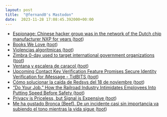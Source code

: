 ```yaml
---
layout: post
title:  "@fernand0's Mastodon"
date:  2023-11-28 17:08:45.392000+00:00
---
```

*  [Espionage: Chinese hacker group was in the network of the Dutch chip manufacturer NXP for years ](https://cyberwarzone.com/espionage-chinese-hacker-group-was-in-the-network-of-the-dutch-chip-manufacturer-nxp-for-years) ([toot](https://mastodon.social/@fernand0/111489274700779321))
*  [Books We Love ](https://apps.npr.org/best-books) ([toot](https://mastodon.social/@fernand0/111489132791031456))
*  [Violencias algorítmicas ](https://www.pikaramagazine.com/2022/11/violencias-algoritmicas) ([toot](https://mastodon.social/@fernand0/111488947135063880))
*  [Zimbra 0-day used to target international government organizations ](https://blog.google/threat-analysis-group/zimbra-0-day-used-to-target-international-government-organizations) ([toot](https://mastodon.social/@fernand0/111488155265316376))
*  [Ventana y escalera de caracol  ](https://www.flickr.com/photos/fernand0/53339576193/) ([toot](https://mastodon.social/@fernand0/111488012758425972))
*  [Upcoming Contact Key Verification Feature Promises Secure Identity Verification for iMessage - TidBITS ](https://tidbits.com/2023/11/08/upcoming-contact-key-verification-feature-promises-secure-identity-verification-for-imessage) ([toot](https://mastodon.social/@fernand0/111487994111889185))
*  [Cómo solucionar la caída de Redsys del 18 de noviembre ](https://retailandpayments.com/backups-caida-de-redsys-del-18-11) ([toot](https://mastodon.social/@fernand0/111487721033553149))
*  [“Do Your Job.” How the Railroad Industry Intimidates Employees Into Putting Speed Before Safety ](https://www.propublica.org/article/railroad-safety-union-pacific-csx-bnsf-trains-freigh) ([toot](https://mastodon.social/@fernand0/111487426014882298))
*  [Privacy is Priceless, but Signal is Expensive ](https://signal.org/blog/signal-is-expensive) ([toot](https://mastodon.social/@fernand0/111485747493889317))
*  [Me ha gustado Bronca (Beef). De un incidente casi sin importancia va subiendo el tono mientras la vida sigue ](https://mastodon.social/@fernand0/111484560405561423) ([toot](https://mastodon.social/@fernand0/111484560405561423))
